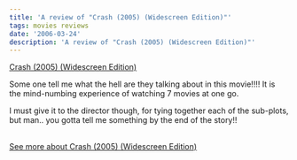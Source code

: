 ```yaml
---
title: 'A review of "Crash (2005) (Widescreen Edition)"'
tags: movies reviews
date: '2006-03-24'
description: 'A review of "Crash (2005) (Widescreen Edition)"'
---
```


[Crash (2005) (Widescreen Edition)][0]

Some one tell me what the hell are they talking about in this movie!!!! It is the mind-numbing experience of watching 7 movies at one go.

I must give it to the director though, for tying together each of the sub-plots, but man.. you gotta tell me something by the end of the story!!

[  
See more about Crash (2005) (Widescreen Edition)][1]


[0]: http://www.allconsuming.net/item/view/47082
[1]: http://www.allconsuming.net/person/shvelmur/47082
